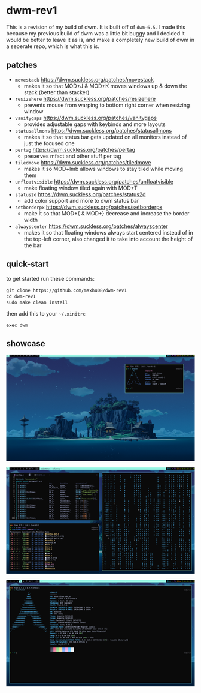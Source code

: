 # dwm-rev1

This is a revision of my build of dwm. It is built off of `dwm-6.5`. I made this because my previous build of dwm was a little bit buggy and I decided it would be better to leave it as is, and make a completely new build of dwm in a seperate repo, which is what this is.

## patches

- `movestack` https://dwm.suckless.org/patches/movestack
  - makes it so that MOD+J & MOD+K moves windows up & down the stack (better than stacker)
- `resizehere` https://dwm.suckless.org/patches/resizehere
  - prevents mouse from warping to bottom right corner when resizing window
- `vanitygaps` https://dwm.suckless.org/patches/vanitygaps
  - provides adjustable gaps with keybinds and more layouts
- `statusallmons` https://dwm.suckless.org/patches/statusallmons
  - makes it so that status bar gets updated on all monitors instead of just the focused one
- `pertag` https://dwm.suckless.org/patches/pertag
  - preserves mfact and other stuff per tag
- `tiledmove` https://dwm.suckless.org/patches/tiledmove
  - makes it so MOD+lmb allows windows to stay tiled while moving them
- `unfloatvisible` https://dwm.suckless.org/patches/unfloatvisible
  - make floating window tiled again with MOD+T
- `status2d` https://dwm.suckless.org/patches/status2d
  - add color support and more to dwm status bar
- `setborderpx` https://dwm.suckless.org/patches/setborderpx
  - make it so that MOD+{ & MOD+} decrease and increase the border width
- `alwayscenter` https://dwm.suckless.org/patches/alwayscenter
  - makes it so that floating windows always start centered instead of in the top-left corner, also changed it to take into account the height of the bar

## quick-start

to get started run these commands:

```
git clone https://github.com/maxhu08/dwm-rev1
cd dwm-rev1
sudo make clean install
```

then add this to your `~/.xinitrc`

```
exec dwm
```

## showcase

![1](./screenshots/1.png)

![2](./screenshots/2.png)

![3](./screenshots/3.png)
